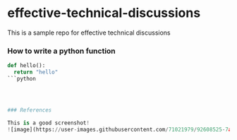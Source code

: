 # effective-technical-discussions
This is a sample repo for effective technical discussions

### How to write a python function

```python
def hello():
  return "hello"
```python




### References

This is a good screenshot!
![image](https://user-images.githubusercontent.com/71021979/92608525-7a04e480-f283-11ea-9258-bd336ba0e18b.png)
